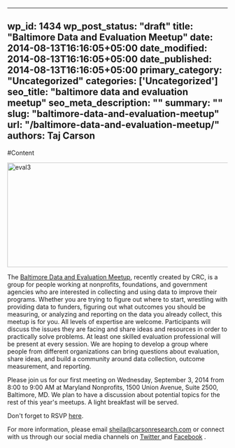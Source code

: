 
---
wp_id: 1434
wp_post_status: "draft" 
title: "Baltimore Data and Evaluation Meetup"
date: 2014-08-13T16:16:05+05:00
date_modified: 2014-08-13T16:16:05+05:00
date_published: 2014-08-13T16:16:05+05:00
primary_category: "Uncategorized"
categories: ['Uncategorized'] 
seo_title: "baltimore data and evaluation meetup"
seo_meta_description: ""
summary: "" 
slug: "baltimore-data-and-evaluation-meetup"
url: "/baltimore-data-and-evaluation-meetup/"
authors: Taj Carson
---

#Content

 

<img alt="eval3" class="alignleft wp-image-1441 " height="239" src="https://www.inciter.io/wp-content/uploads/2014/08/eval3-1024x239.jpg" width="1000"/>

The [Baltimore Data and Evaluation Meetup](http://www.meetup.com/Baltimore-Evaluation-Meetup/), recently created by CRC, is a group for people working at nonprofits, foundations, and government agencies who are interested in collecting and using data to improve their programs. Whether you are trying to figure out where to start, wrestling with providing data to funders, figuring out what outcomes you should be measuring, or analyzing and reporting on the data you already collect, this meetup is for you. All levels of expertise are welcome. Participants will discuss the issues they are facing and share ideas and resources in order to practically solve problems. At least one skilled evaluation professional will be present at every session. We are hoping to develop a group where people from different organizations can bring questions about evaluation, share ideas, and build a community around data collection, outcome measurement, and reporting.

Please join us for our first meeting on Wednesday, September 3, 2014 from 8:00 to 9:00 AM at Maryland Nonprofits, 1500 Union Avenue, Suite 2500, Baltimore, MD. We plan to have a discussion about potential topics for the rest of this year's meetups. A light breakfast will be served.

Don't forget to RSVP [here](http://www.meetup.com/Baltimore-Evaluation-Meetup/events/198420022/).

For more information, please email sheila@carsonresearch.com or connect with us through our social media channels on [Twitter ](https://twitter.com/carsonresearch)and [Facebook](https://www.facebook.com/CarsonResearchConsultingInc) .

 


